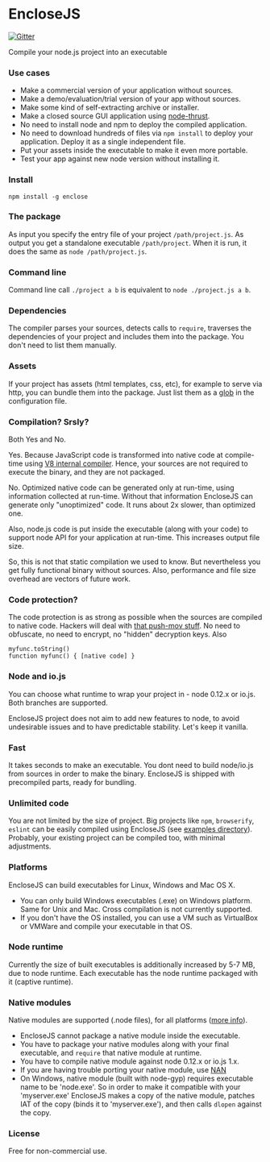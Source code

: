 # EncloseJS

[![Gitter](https://badges.gitter.im/Join%20Chat.svg)](https://gitter.im/igorklopov/enclose?utm_source=badge&utm_medium=badge&utm_campaign=pr-badge&utm_content=badge)

Compile your node.js project into an executable

### Use cases

* Make a commercial version of your application without sources.
* Make a demo/evaluation/trial version of your app without sources.
* Make some kind of self-extracting archive or installer.
* Make a closed source GUI application using [node-thrust](https://github.com/breach/node-thrust).
* No need to install node and npm to deploy the compiled application.
* No need to download hundreds of files via `npm install` to deploy
your application. Deploy it as a single independent file.
* Put your assets inside the executable to make it even more portable.
* Test your app against new node version without installing it.

### Install

```
npm install -g enclose
```

### The package

As input you specify the entry file of your project `/path/project.js`.
As output you get a standalone executable `/path/project`. When it is
run, it does the same as `node /path/project.js`.

### Command line

Command line call `./project a b` is equivalent to `node ./project.js a b`.

### Dependencies

The compiler parses your sources, detects calls to `require`, traverses
the dependencies of your project and includes them into the package. You
don't need to list them manually.

### Assets

If your project has assets (html templates, css, etc), for example to
serve via http, you can bundle them into the package. Just list them
as a [glob](https://github.com/sindresorhus/globby) in the configuration
file.

### Compilation? Srsly?

Both Yes and No.

Yes. Because JavaScript code is transformed into native code at
compile-time using
[V8 internal compiler](https://github.com/v8/v8-git-mirror/blob/master/src/compiler.cc).
Hence, your sources are not required to execute the binary, and they
are not packaged.

No. Optimized native code can be generated only at run-time, using
information collected at run-time. Without that information EncloseJS
can generate only "unoptimized" code. It runs about 2x slower, than
optimized one.

Also, node.js code is put inside the executable (along with your code)
to support node API for your application at run-time. This increases
output file size.

So, this is not that static compilation we used to know. But nevertheless
you get fully functional binary without sources. Also, performance and
file size overhead are vectors of future work.

### Code protection?

The code protection is as strong as possible when the sources are
compiled to native code. Hackers will deal with
[that push-mov stuff](https://github.com/v8/v8-git-mirror/blob/master/src/x87/full-codegen-x87.cc#L1110).
No need to obfuscate, no need to encrypt, no "hidden" decryption keys.
Also

```
myfunc.toString()
function myfunc() { [native code] }
```

### Node and io.js

You can choose what runtime to wrap your project in - node 0.12.x or
io.js. Both branches are supported.

EncloseJS project does not aim to add new features to node, to avoid
undesirable issues and to have predictable stability. Let's keep it
vanilla.

### Fast

It takes seconds to make an executable. You dont need to build
node/io.js from sources in order to make the binary. EncloseJS is
shipped with precompiled parts, ready for bundling.

### Unlimited code

You are not limited by the size of project. Big projects like `npm`,
`browserify`, `eslint` can be easily compiled using EncloseJS (see
[examples directory](https://github.com/igorklopov/enclose/tree/master/examples/22-npm)).
Probably, your existing project can be compiled too, with minimal
adjustments.

### Platforms

EncloseJS can build executables for Linux, Windows and Mac OS X.

- You can only build Windows executables (.exe) on Windows platform.
Same for Unix and Mac. Cross compilation is not currently supported.
- If you don't have the OS installed, you can use a VM such as VirtualBox
or VMWare and compile your executable in that OS.

### Node runtime

Currently the size of built executables is additionally increased by
5-7 MB, due to node runtime. Each executable has the node runtime
packaged with it (captive runtime).

### Native modules

Native modules are supported (.node files), for all platforms
([more info](https://github.com/igorklopov/enclose/issues/12#issuecomment-82587865)).
- EncloseJS cannot package a native module inside the executable.
- You have to package your native modules along with your final
executable, and `require` that native module at runtime.
- You have to compile native module against node 0.12.x or io.js 1.x.
- If you are having trouble porting your native module, use [NAN](https://github.com/rvagg/nan)
- On Windows, native module (built with node-gyp) requires executable
name to be 'node.exe'. So in order to make it compatible with your
'myserver.exe' EncloseJS makes a copy of the native module, patches
IAT of the copy (binds it to 'myserver.exe'), and then calls `dlopen`
against the copy.

### License

Free for non-commercial use.
